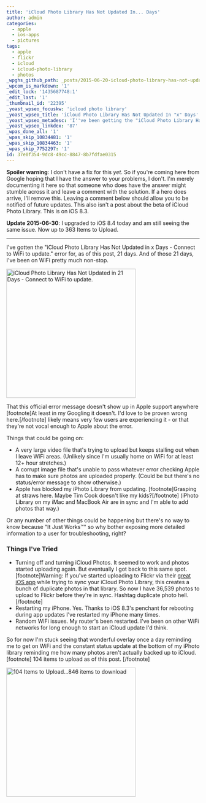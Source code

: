 ```yaml
---
title: 'iCloud Photo Library Has Not Updated In... Days'
author: admin
categories:
  - apple
  - ios-apps
  - pictures
tags:
  - apple
  - flickr
  - icloud
  - icloud-photo-library
  - photos
_wpghs_github_path: _posts/2015-06-20-icloud-photo-library-has-not-updated-in-days.md
_wpcom_is_markdown: '1'
_edit_lock: '1435687748:1'
_edit_last: '1'
_thumbnail_id: '22395'
_yoast_wpseo_focuskw: 'icloud photo library'
_yoast_wpseo_title: 'iCloud Photo Library Has Not Updated In "x" Days'
_yoast_wpseo_metadesc: 'I''ve been getting the "iCloud Photo Library Has Not Updated in x Days - Connect to WiFi to update." error for, as of this post, 21 days.'
_yoast_wpseo_linkdex: '87'
_wpas_done_all: '1'
_wpas_skip_10834481: '1'
_wpas_skip_10834463: '1'
_wpas_skip_7752297: '1'
id: 37e0f354-9dc8-49cc-8847-8b7fdfae0315
---
```

<p><strong>Spoiler warning</strong>: I don't have a fix for this <em>yet</em>. So if you're coming here from Google hoping that I have the answer to your problems, I don't. I'm merely documenting it here so that someone who does have the answer might stumble across it and leave a comment with the solution. If a hero does arrive, I'll remove this. Leaving a comment below should allow you to be notified of future updates. This also isn't a post about the beta of iCloud Photo Library. This is on iOS 8.3.</p>
<p><strong>Update 2015-06-30</strong>: I upgraded to iOS 8.4 today and am still seeing the same issue. Now up to 363 Items to Upload.</p>
<hr>
<p>I've gotten the "iCloud Photo Library Has Not Updated in x Days - Connect to WiFi to update." error for, as of this post, 21 days. And of those 21 days, I've been on WiFi pretty much non-stop.</p>
<p><img src="https://chrisenns.com/wp-content/uploads/2015/06/iCloud-Photo-Library-Has-Not-Updated-in-21-Days-Connect-to-WiFi-to-update..jpg" data-sizes="(max-width: 750px) 100vw, 750px" srcset="https://chrisenns.com/wp-content/uploads/2015/06/iCloud-Photo-Library-Has-Not-Updated-in-21-Days-Connect-to-WiFi-to-update.-169x300.jpg 169w, https://chrisenns.com/wp-content/uploads/2015/06/iCloud-Photo-Library-Has-Not-Updated-in-21-Days-Connect-to-WiFi-to-update.-337x600.jpg 337w, https://chrisenns.com/wp-content/uploads/2015/06/iCloud-Photo-Library-Has-Not-Updated-in-21-Days-Connect-to-WiFi-to-update..jpg 750w" alt="iCloud Photo Library Has Not Updated in 21 Days - Connect to WiFi to update." width="337" class="aligncenter size-full wp-image-22395" /></p>
<p>That this official error message doesn't show up in Apple support anywhere [footnote]At least in my Googling it doesn't. I'd love to be proven wrong here.[/footnote] likely means very few users are experiencing it - or that they're not vocal enough to Apple about the error.</p>
<p>Things that could be going on:</p>
<ul>
<li>A very large video file that's trying to upload but keeps stalling out when I leave WiFi areas. (Unlikely since I'm usually home on WiFi for at least 12+ hour stretches.)</li>
<li>A corrupt image file that's unable to pass whatever error checking Apple has to make sure photos are uploaded properly. (Could be but there's no status/error message to show otherwise.)</li>
<li>Apple has blocked my iPhoto Library from updating. [footnote]Grasping at straws here. Maybe Tim Cook doesn't like my kids?[/footnote] (iPhoto Library on my iMac and MacBook Air are in sync and I'm able to add photos that way.)</li>
</ul>
<p>Or any number of other things could be happening but there's no way to know because "It Just Works™" so why bother exposing more detailed information to a user for troubleshooting, right?</p>
<h3>Things I've Tried</h3>
<ul>
<li>Turning off and turning iCloud Photos. It seemed to work and photos started uploading again. But eventually I got back to this same spot. [footnote]Warning: If you've started uploading to Flickr via their <a href="https://geo.itunes.apple.com/ca/app/flickr/id328407587?mt=8&uo=6&at=10l4Ki">great iOS app</a> while trying to sync your iCloud Photo Library, this creates a bunch of duplicate photos in that library. So now I have 36,539 photos to upload to Flickr before they're in sync. Hashtag duplicate photo hell.[/footnote]</li>
<li>Restarting my iPhone. Yes. Thanks to iOS 8.3's penchant for rebooting during app updates I've restarted my iPhone many times.</li>
<li>Random WiFi issues. My router's been restarted. I've been on other WiFi networks for long enough to start an iCloud update I'd think.</li>
</ul>
<p>So for now I'm stuck seeing that wonderful overlay once a day reminding me to get on WiFi and the constant status update at the bottom of my iPhoto library reminding me how many photos aren't actually backed up to iCloud. [footnote] 104 items to upload as of this post. [/footnote]</p>
<p><img src="https://chrisenns.com/wp-content/uploads/2015/06/104-Items-to-Upload...846-items-to-download.jpg" data-sizes="(max-width: 750px) 100vw, 750px" srcset="https://chrisenns.com/wp-content/uploads/2015/06/104-Items-to-Upload...846-items-to-download-169x300.jpg 169w, https://chrisenns.com/wp-content/uploads/2015/06/104-Items-to-Upload...846-items-to-download-337x600.jpg 337w, https://chrisenns.com/wp-content/uploads/2015/06/104-Items-to-Upload...846-items-to-download.jpg 750w" alt="104 Items to Upload...846 items to download" width="337" class="aligncenter size-full wp-image-22396" /></p>
